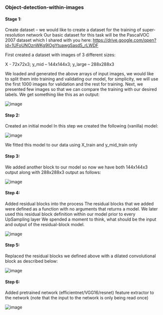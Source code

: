 ### Object-detection-within-images

#### Stage 1:
Create dataset – we would like to create a dataset for the training of super-resolution network
Our basic dataset for this task will be the PascalVOC 2007 dataset which I shared with you here: 
https://drive.google.com/open?id=1UFoUNOznWKg9lOgYtuawgSasd5_rLWDF 

First created a dataset with images of 3 different sizes:

X - 72x72x3;      y_mid – 144x144x3;      y_large – 288x288x3

We loaded and generated the above arrays of input images, we would like to split them into training and validating our model, for simplicity, we will use the first 1000 images for validation and the rest for training. 
Next, we presented few images so that we can compare the training with our desired labels.
We get something like this as an output:

![image](https://user-images.githubusercontent.com/44158047/86541060-7adf6a00-bf12-11ea-97ae-2958c983de02.png)

#### Step 2:
Created an initial model
In this step we created the following (vanilla) model:

![image](https://user-images.githubusercontent.com/44158047/86541081-abbf9f00-bf12-11ea-80a3-a160b614f1b7.png)

We fitted this model to our data using X_train and y_mid_train only

#### Step 3:
We added another block to our model so now we have both 144x144x3 output along with 288x288x3 output as follows:

![image](https://user-images.githubusercontent.com/44158047/86541105-ddd10100-bf12-11ea-827d-b18ac9e5f7ab.png)

#### Step 4:
Added residual blocks into the process
The residual blocks that we added were defined as a function with no arguments that returns a model.
We later used this residual block definition within our model prior to every UpSampling layer
We spended a moment to think, what should be the input and output of the residual-block model.

![image](https://user-images.githubusercontent.com/44158047/86541161-5afc7600-bf13-11ea-8b43-babf39b457bb.png)

#### Step 5:
Replaced the residual blocks we defined above with a dilated convolutional block as described below:

![image](https://user-images.githubusercontent.com/44158047/86541183-9139f580-bf13-11ea-8f77-74a8ea2456e8.png)

#### Step 6:
Added pretrained network (efficientnet/VGG16/resnet) feature extractor to the network (note that the input to the network is only being read once)

![image](https://user-images.githubusercontent.com/44158047/86541208-cb0afc00-bf13-11ea-8f0f-feb610967f68.png)






